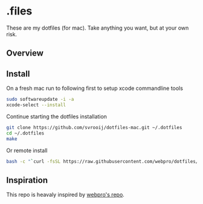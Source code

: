 # .files

These are my dotfiles (for mac). Take anything you want, but at your own risk.

## Overview

## Install

On a fresh mac run to following first to setup xcode commandline tools

```bash
sudo softwareupdate -i -a
xcode-select --install
```

Continue starting the dotfiles installation

```bash
git clone https://github.com/svrooij/dotfiles-mac.git ~/.dotfiles
cd ~/.dotfiles
make
```

Or remote install

```bash
bash -c "`curl -fsSL https://raw.githubusercontent.com/webpro/dotfiles/master/remote-install.sh`"
```

## Inspiration

This repo is heavaly inspired by [webpro's repo](https://github.com/webpro/dotfiles).
